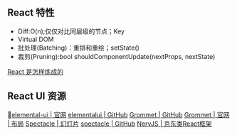 ## React 特性

+ Diff:O(n);仅仅对比同层级的节点；Key
+ Virtual DOM
+ 批处理(Batching)：重排和重绘；setState()
+ 裁剪(Pruning):bool shouldComponentUpdate(nextProps, nextState)


[React 是怎样炼成的](https://segmentfault.com/a/1190000013365426?utm_source=weekly&utm_medium=email&utm_campaign=email_weekly)

## React UI 资源

[elemental-ui | 官网](http://elemental-ui.com/)
[elementalui | GitHub](https://github.com/elementalui/elemental)
[Grommet | GitHub](https://github.com/grommet/grommet)
[Grommet | 官网 | 布局](http://grommet.io/docs/templates)
[Spectacle | 幻灯片](http://stack.formidable.com/spectacle/#/7?_k=vy3i7n)
[spectacle | GitHub](https://github.com/FormidableLabs/spectacle)
[NervJS | 京东类React框架](https://github.com/NervJS/nerv)